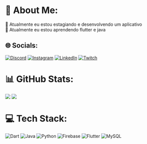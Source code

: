 # 💫 About Me:
🔭 Atualmente eu estou estagiando e desenvolvendo um aplicativo<br>🌱 Atualmente eu estou aprendendo flutter e java<br>


## 🌐 Socials:
[![Discord](https://img.shields.io/badge/Discord-%237289DA.svg?logo=discord&logoColor=white)](htttps://discord.gg/Rayjir#3317) [![Instagram](https://img.shields.io/badge/Instagram-%23E4405F.svg?logo=Instagram&logoColor=white)](https://instagram.com/andreribeirodri) [![LinkedIn](https://img.shields.io/badge/LinkedIn-%230077B5.svg?logo=linkedin&logoColor=white)](https://linkedin.com/in/andré-ribeiro-279735214) [![Twitch](https://img.shields.io/badge/Twitch-%239146FF.svg?logo=Twitch&logoColor=white)](https://twitch.tv/Rayjir) 
# 📊 GitHub Stats:
![](https://github-readme-stats.vercel.app/api?username=Rayjir&theme=radical&hide_border=false&include_all_commits=true&count_private=true)
![](https://github-readme-streak-stats.herokuapp.com/?user=Rayjir&theme=radical&hide_border=false)


# 💻 Tech Stack:
![Dart](https://img.shields.io/badge/dart-%230175C2.svg?style=for-the-badge&logo=dart&logoColor=white) ![Java](https://img.shields.io/badge/java-%23ED8B00.svg?style=for-the-badge&logo=java&logoColor=white) ![Python](https://img.shields.io/badge/python-3670A0?style=for-the-badge&logo=python&logoColor=ffdd54) ![Firebase](https://img.shields.io/badge/firebase-%23039BE5.svg?style=for-the-badge&logo=firebase) ![Flutter](https://img.shields.io/badge/Flutter-%2302569B.svg?style=for-the-badge&logo=Flutter&logoColor=white) ![MySQL](https://img.shields.io/badge/mysql-%2300f.svg?style=for-the-badge&logo=mysql&logoColor=white)
